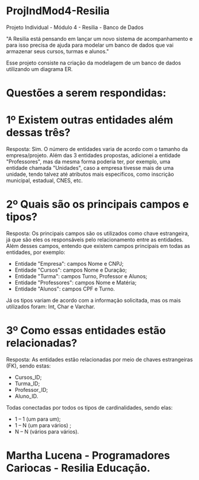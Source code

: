 # ProjIndMod4-Resilia
Projeto Individual - Módulo 4 - Resilia - Banco de Dados

"A Resilia está pensando em lançar um novo sistema de
acompanhamento e para isso precisa de ajuda para modelar um
banco de dados que vai armazenar seus cursos, turmas e alunos."

Esse projeto consiste na criação da modelagem de um banco de dados utilizando um diagrama ER.

# Questões a serem respondidas:

# 1º Existem outras entidades além dessas três?
Resposta: Sim. O número de entidades varia de acordo com o tamanho da empresa/projeto. Além das 3 entidades propostas, adicionei a entidade "Professores", mas da mesma forma poderia ter, por exemplo, uma entidade chamada "Unidades", caso a empresa tivesse mais de uma unidade, tendo talvez até atributos mais especificos, como inscrição municipal, estadual, CNES, etc.

# 2º Quais são os principais campos e tipos?
Resposta: Os principais campos são os utilizados como chave estrangeira, já que são eles os responsáveis pelo relacionamento entre as entidades. Além desses campos, entendo que existem campos principais em todas as entidades, por exemplo:
- Entidade "Empresa": campos Nome e CNPJ;
- Entidade "Cursos": campos Nome e Duração;
- Entidade "Turma": campos Turno, Professor e Alunos;
- Entidade "Professores": campos Nome e Matéria;
- Entidade "Alunos": campos CPF e Turno.

Já os tipos variam de acordo com a informação solicitada, mas os mais utilizados foram: Int, Char e Varchar.

# 3º Como essas entidades estão relacionadas?
Resposta: As entidades estão relacionadas por meio de chaves estrangeiras (FK), sendo estas:

- Cursos_ID;
- Turma_ID;
- Professor_ID;
- Aluno_ID.

Todas conectadas por todos os tipos de cardinalidades, sendo elas:

- 1 – 1 (um para um);
- 1 – N (um para vários) ;
- N – N (vários para vários).

# Martha Lucena - Programadores Cariocas - Resilia Educação.
